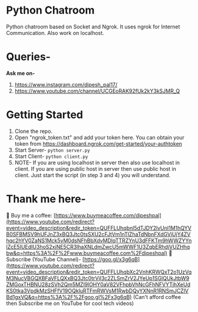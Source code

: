 # Python Chatroom
Python chatroom based on Socket and Ngrok. 
It uses ngrok for Internet Communication. Also work on localhost. 

# Queries-
**Ask me on-**
1. https://www.instagram.com/dipesh_pal17/
2. https://www.youtube.com/channel/UCGEoRAK92fUk2kY3kSJMR_Q

# Getting Started
1. Clone the repo.
2. Open "ngrok_token.txt" and add your token here. You can obtain your token from https://dashboard.ngrok.com/get-started/your-authtoken
3. Start Server- `python server.py`
4. Start Client- `python client.py`
5. NOTE- If you are using localhost in server then also use localhost in client. If you are using public host in server then use public host in client. Just start the script (in step 3 and 4) you will understand.

# Thank me here-
🔗 Buy me a coffee: [https://www.buymeacoffee.com/dipeshpal](https://www.youtube.com/redirect?event=video_description&redir_token=QUFFLUhqbnl5dTJDY2lvUnI1M1hQYVB0SFBMSV9hUFJnZ3xBQ3Jtc0tsSXU2cFJtVm1nTlZhaTdNbnFXdGViUjY4ZVhqc2hYV0ZaNS1Mck5vM0dsNFhBbXdvMDlqTTRZYnU3dFFKTm9hWWZYYnlZcE5IUEdIU3hoS2xjNE5CR3lhaXNLdmZwcU5mWWF1U3ZqbERhdjVUZHhqbw&q=https%3A%2F%2Fwww.buymeacoffee.com%2Fdipeshpal)
🔔 Subscribe (YouTube Channel)- [https://goo.gl/x3g6qB](https://www.youtube.com/redirect?event=video_description&redir_token=QUFFLUhqbXc2VnhKRWQxT2o1UzVqM3NucVBGQXBFaVFLQXxBQ3Jtc0trVjI3c2ZLSmZrV2JYeUp1SGlQUkJtbW9ZMGoxTHBNU28zSVh2Qm5MZl9lOHY0aV82VFhpbVhNcGFhNFVYTjhXeUdKS0tka3VpdkMzSHFfV19OQkluRTFmRWVsM1RwbDQyYXNnR1RNSmJCZlVBd1gxVQ&q=https%3A%2F%2Fgoo.gl%2Fx3g6qB) (Can't afford coffee then Subscribe me on YouTube for cool tech videos)​​